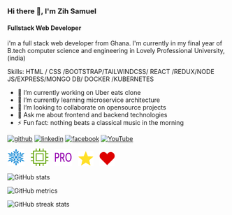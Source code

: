 ### Hi there 👋, I'm Zih Samuel
#### Fullstack Web Developer
i'm a full stack web developer from Ghana. I'm currently in my final year of B.tech computer science and engineering in Lovely Professional University, (india)

Skills:  HTML / CSS /BOOTSTRAP/TAILWINDCSS/  REACT /REDUX/NODE JS/EXPRESS/MONGO DB/ DOCKER /KUBERNETES

- 🔭 I’m currently working on Uber eats clone 
- 🌱 I’m currently learning microservice architecture 
- 👯 I’m looking to collaborate on opensource projects 
- 💬 Ask me about frontend and backend technologies 
- ⚡ Fun fact: nothing beats a classical music in the morning 


[<img src='https://cdn.jsdelivr.net/npm/simple-icons@3.0.1/icons/github.svg' alt='github' height='40'>](https://github.com/samsmoak)  [<img src='https://cdn.jsdelivr.net/npm/simple-icons@3.0.1/icons/linkedin.svg' alt='linkedin' height='40'>](https://www.linkedin.com/in/samuel-zih-9bb9b3190/)  [<img src='https://cdn.jsdelivr.net/npm/simple-icons@3.0.1/icons/facebook.svg' alt='facebook' height='40'>](https://www.facebook.com/samuel.zih.7)  [<img src='https://cdn.jsdelivr.net/npm/simple-icons@3.0.1/icons/youtube.svg' alt='YouTube' height='40'>](https://www.youtube.com/channel/UCNwY1gDw_QpVKVMujtLW7-A)  

<a href='https://archiveprogram.github.com/'><img src='https://raw.githubusercontent.com/acervenky/animated-github-badges/master/assets/acbadge.gif' width='40' height='40'></a> <a href='https://docs.github.com/en/developers'><img src='https://raw.githubusercontent.com/acervenky/animated-github-badges/master/assets/devbadge.gif' width='40' height='40'></a> <a href='https://github.com/pricing'><img src='https://raw.githubusercontent.com/acervenky/animated-github-badges/master/assets/pro.gif' width='40' height='40'></a> <a href='https://stars.github.com/'><img src='https://raw.githubusercontent.com/acervenky/animated-github-badges/master/assets/starbadge.gif' width='35' height='35'></a> <a href='https://docs.github.com/en/github/supporting-the-open-source-community-with-github-sponsors'><img src='https://raw.githubusercontent.com/acervenky/animated-github-badges/master/assets/sponsorbadge.gif' width='35' height='35'></a> 

![GitHub stats](https://github-readme-stats.vercel.app/api?username=samsmoak&show_icons=true)  

![GitHub metrics](https://metrics.lecoq.io/samsmoak)  

![GitHub streak stats](https://github-readme-streak-stats.herokuapp.com/?user=samsmoak)  

